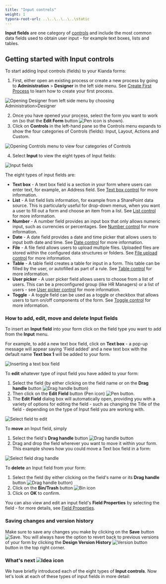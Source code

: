```yaml
---
title: "Input controls"
weight: 1
typora-root-url: ..\..\..\..\..\static
---
```


**Input fields** are one category of [controls](../) and include the most common data fields used to obtain user input - for example text boxes, lists and tables.



## Getting started with Input controls ##

To start adding Input controls (fields) to your Kianda forms:

1. First, either open an existing process or create a new process by going to **Administration** > **Designer** in the left side menu. See [Create First Process](/docs/getting-started/create-first-process/) to learn how to create your first process.

![Opening Designer from left side menu by choosing Administration>Designer](/images/administration-designer-inputcont.jpg)

2. Once you have opened your process, select the form you want to work on (so that the **Edit Form** button ![Pen icon](/images/penicon.png) is shown).
2. Click on **Controls** in the left-hand pane so the Controls menu expands to show the four categories of Controls (fields): Input, Layout, Actions and Custom.

![Opening Controls menu to view four categories of Controls](/images/open-controls-cat-trainingprocess.jpg)

4. Select **Input** to view the eight types of Input fields:

![Input fields](/images/input-menu-controls.jpg)

The eight types of input fields are:

- **Text box** - A text box field is a section in your form where users can enter text, for example, an Address field. See [Text box control](/docs/platform/controls/input/textbox/) for more information. 
- **List** - A list field lists information, for example from a SharePoint data source. This is particularly useful for drop-down menus, when you want a user to fill out a form and choose an item from a list. See [List control](/docs/platform/controls/input/list/) for more information.
- **Number** - A number field provides an input box that only allows numeric input, such as currencies or percentages. See [Number control](/docs/platform/controls/input/number/) for more information.
- **Date** - A date field provides a date and time picker that allows users to input both date and time. See [Date control](/docs/platform/controls/input/date/) for more information.
- **File** - A file field allows users to upload multiple files. Uploaded files are stored within the configured data structures or folders. See [File upload control](/docs/platform/controls/input/file-upload/) for more information.
- **Table** - A table field creates a table for input in a form. This table can be filled by the user, or autofilled as part of a rule. See [Table control](/docs/platform/controls/input/table/) for more information.
- **User picker** - A user picker field allows users to choose from a list of users. This can be a preconfigured group (like HR Managers) or a list of users - see [User picker control](/docs/platform/controls/input/user-picker/) for more information.
- **Toggle** - A toggle field can be used as a toggle or checkbox that allows users to turn on/off components of the form. See [Toggle control](/docs/platform/controls/input/toggle/) for more information.



### How to add, edit, move and delete Input fields ###

To insert an **Input field** into your form click on the field type you want to add from the **Input** menu. 

For example, to add a new text box field, click on **Text box** - a pop-up message will appear saying 'Field added' and a new text box with the default name **Text box 1** will be added to your form.

![Inserting a text box field](/images/insert-text-box-input.jpg)

To **edit** whatever type of input field you have added to your form:

1. Select the field (by either clicking on the field name or on the **Drag handle** button ![Drag handle button](/images/draghandlewhite-frame.png))
2. Then click on the **Edit Field** button (Pen icon) ![Pen button](/images/penicon.png). 
3. The **Edit Field** dialog box will automatically open, providing you with a variety of options for editing the field - such as changing the Title of the field - depending on the type of Input field you are working with.

![Select field to edit](/images/select-text-box-edit.jpg)

To **move** an Input field, simply

1. Select the field's **Drag handle** button ![Drag handle button](/images/draghandlewhite-frame.png)
2. Drag and drop the field wherever you want to move it within your form. This example shows how you could move a Text box field in a form:

![Select field drag handle](/images/move-drag-handle.jpg)

To **delete** an Input field from your form:

1. Select the field (by either clicking on the field's name or its **Drag handle** button ![Drag handle button](/images/draghandlewhite-frame.png))
2. Click on the **Bin/Trash** button ![Bin icon](/images/binicon.png) 
3. Click on **OK** to confirm.

You can also view and edit an input field's **Field Properties** by selecting the field - for more details, see [Field Properties](/docs/platform/controls/properties/#field-properties/).

### Saving changes and version history ###
Make sure to save any changes you make by clicking on the **Save** button ![Save](/images/saveprocess.png). You will always have the option to revert back to previous versions of your form by clicking the **Design Version History** ![Version button](/images/version8.png) button in the top right corner.

### What's next  ![Idea icon](/images/18.png) ###

We have briefly introduced each of the eight types of **Input controls**. Now let's look at each of these types of input fields in more detail: